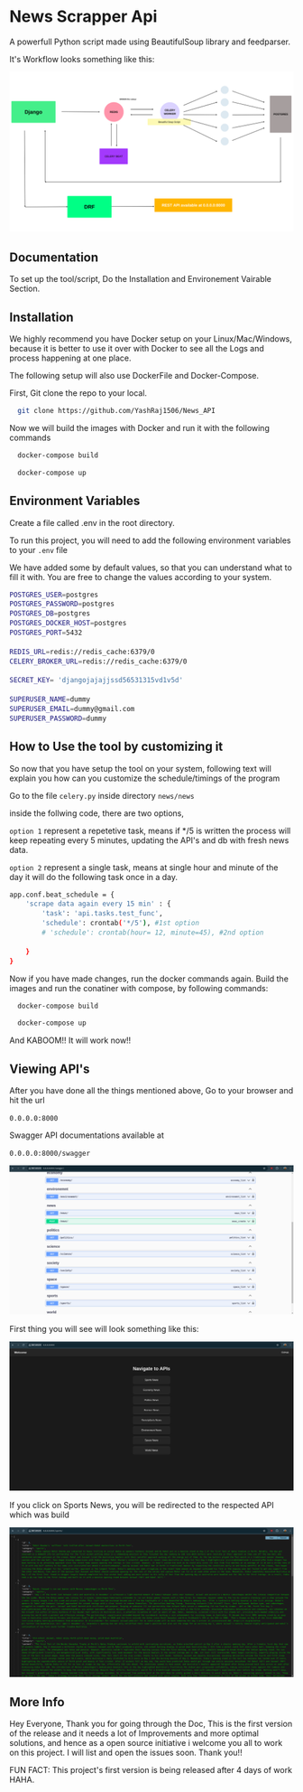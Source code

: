 
# News Scrapper Api

A powerfull Python script made using BeautifulSoup library and feedparser.

It's Workflow looks something like this:

![WorkFlow.png](WorkFlow.png)


## Documentation

To set up the tool/script, Do the Installation and Environement Vairable Section.




## Installation

We highly recommend you have Docker setup on your Linux/Mac/Windows, because it is better to use it over with 
Docker to see all the Logs and process happening at one place. 

The following setup will also use DockerFile and Docker-Compose.

First, Git clone the repo to your local.

```bash
  git clone https://github.com/YashRaj1506/News_API
```

Now we will build the images with Docker and run it with the following commands

```bash
  docker-compose build 
```

```bash
  docker-compose up
```
    
## Environment Variables

Create a file called .env in the root directory.

To run this project, you will need to add the following environment variables to your `.env` file

We have added some by default values, so that you can understand what to fill it with. 
You are free to change the values according to your system.


```bash
POSTGRES_USER=postgres 
POSTGRES_PASSWORD=postgres
POSTGRES_DB=postgres
POSTGRES_DOCKER_HOST=postgres
POSTGRES_PORT=5432

REDIS_URL=redis://redis_cache:6379/0
CELERY_BROKER_URL=redis://redis_cache:6379/0

SECRET_KEY= 'djangojajajjssd56531315vd1v5d'

SUPERUSER_NAME=dummy
SUPERUSER_EMAIL=dummy@gmail.com
SUPERUSER_PASSWORD=dummy
```




## How to Use the tool by customizing it

So now that you have setup the tool on your system, following text will explain you how can 
you customize the schedule/timings of the program

Go to the file `celery.py` inside directory `news/news`

inside the follwing code, there are two options, 

`option 1` represent a repetetive task, means if */5 is written the process will keep repeating every 5 minutes, updating the API's and db with fresh news data.

`option 2` represent a single task, means at single hour and minute of the day it will do the following task once in a day.
```bash
app.conf.beat_schedule = {
    'scrape data again every 15 min' : {
        'task': 'api.tasks.test_func',
        'schedule': crontab('*/5'), #1st option
        # 'schedule': crontab(hour= 12, minute=45), #2nd option

    }
}
```

Now if you have made changes, run the docker commands again. Build the images and run the conatiner with compose, by following commands:

```bash
  docker-compose build 
```

```bash
  docker-compose up
```

And KABOOM!! It will work now!!

## Viewing API's

After you have done all the things mentioned above, Go to your browser and hit the url

`0.0.0.0:8000`

Swagger API documentations available at 

`0.0.0.0:8000/swagger`

![img_2.png](img_2.png)

First thing you will see will look something like this:

![img.png](img.png)

If you click on Sports News, you will be redirected to the respected API which was build

![img_1.png](img_1.png)

## More Info

Hey Everyone, Thank you for going through the Doc, This is the first version of the release and it needs a lot of Improvements and more optimal solutions, and hence as a open source initiative i welcome you all to work on this project. I will list and open the issues soon. Thank you!!

FUN FACT: This project's first version is being released after 4 days of work HAHA.
